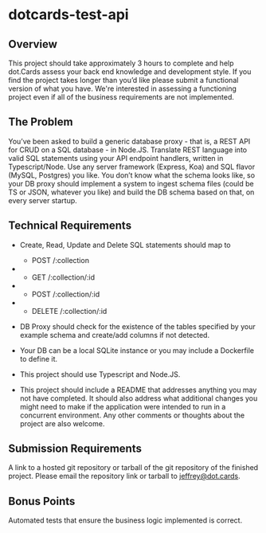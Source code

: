 # dotcards-test-api

## Overview

This project should take approximately 3 hours to complete and help dot.Cards assess your back end knowledge and development style.
If you find the project takes longer than you’d like please submit a functional version of what you have. We're interested in assessing a functioning project even if all of the business requirements are not implemented.

## The Problem

You’ve been asked to build a generic database proxy - that is, a REST API for CRUD on a SQL database - in Node.JS. Translate REST language into valid SQL statements using your API endpoint handlers, written in Typescript/Node. Use any server framework (Express, Koa) and SQL flavor (MySQL, Postgres) you like.
You don’t know what the schema looks like, so your DB proxy should implement a system to ingest schema files (could be TS or JSON, whatever you like) and build the DB schema based on that, on every server startup.

## Technical Requirements
- Create, Read, Update and Delete SQL statements should map to 
  - POST /:collection
- - GET /:collection/:id
- - POST /:collection/:id 
- - DELETE /:collection/:id

- DB Proxy should check for the existence of the tables specified by your example schema and create/add columns if not detected.
- Your DB can be a local SQLite instance or you may include a Dockerfile to define it.
- This project should use Typescript and Node.JS.
- This project should include a README that addresses anything you may not have completed. It should also address what additional changes you might need to make if the application were intended to run in a concurrent environment. Any other comments or thoughts about the project are also welcome.

## Submission Requirements
A link to a hosted git repository or tarball of the git repository of the finished project. Please email the repository link or tarball to jeffrey@dot.cards.

## Bonus Points
Automated tests that ensure the business logic implemented is correct.

